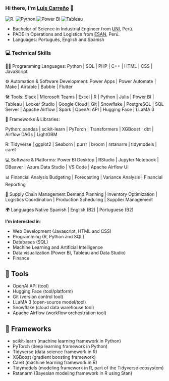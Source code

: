 
 
### Hi there, I'm [Luis Carreño](https://lcarrenoy.github.io) 👋

![R](https://img.shields.io/badge/R-276DC3?style=for-the-badge&logo=r&logoColor=white).
![Python](https://img.shields.io/badge/python-3670A0?style=for-the-badge&logo=python&logoColor=ffdd54) 
![Power Bi](https://img.shields.io/badge/power_bi-F2C811?style=for-the-badge&logo=powerbi&logoColor=black)
![Tableau](https://img.shields.io/badge/Tableau-%231877F2.svg?style=for-the-badge&logo=Tableau&logoColor=white)


- Bachelor of Science in Industrial Engineer from [UNI](https://portal.uni.edu.pe/#1), Perú.
- PADE in Operations and Logistics from [ESAN](https://www.esan.edu.pe/), Perú.
- Languages: Português, English and Spanish
  

### 💻 Technical Skills

🧑‍💻 Programming Languages:
Python | SQL | PHP | C++ | HTML | CSS | JavaScript

⚙️ Automation & Software Development:
Power Apps | Power Automate | Make | Airtable | Bubble | Flutter

🛠 Tools:
Slack | Microsoft Teams | Excel | R | Python | Julia | Power BI | Tableau | Looker Studio | Google Cloud | Git | Snowflake | PostgreSQL | SQL Server | Apache Airflow | Spark | OpenAI API | Hugging Face | LLaMA 3

🧱 Frameworks & Libraries:

Python: pandas | scikit-learn | PyTorch | Transformers | XGBoost | dbt | Airflow DAGs | LightGBM

R: Tidyverse | ggplot2 | Seaborn | purrr | broom | rstanarm | tidymodels | caret

💻 Software & Platforms:
Power BI Desktop | RStudio | Jupyter Notebook | DBeaver | Azure Data Studio | VS Code | Apache Airflow UI

📊 Financial Analysis
Budgeting | Forecasting | Variance Analysis | Financial Reporting

🚚 Supply Chain Management
Demand Planning | Inventory Optimization | Logistics Coordination | Production Scheduling | Supplier Management

🌍 Languages
Native Spanish | English (B2) | Portuguese (B2)

**I’m interested in**:
 -  Web Development (Javascript, HTML and CSS)
 -  Programming (R, Python and SQL)
 -  Databases (SQL)
 -  Machine Learning and Artificial Intelligence
 -  Data visualization (Power BI, Tableau and Data Studio)
 -  Finance
 

## 🔧 Tools
 - OpenAI API (tool)
 - Hugging Face (tool/platform)
 - Git (version control tool)
 - LLaMA 3 (open-source model/tool)
 - Snowflake (cloud data warehouse tool)
 - Apache Airflow (workflow orchestration tool)

## 🧱 Frameworks
- scikit-learn (machine learning framework in Python)
- PyTorch (deep learning framework in Python)
- Tidyverse (data science framework in R)
- XGBoost (gradient boosting framework)
- Caret (machine learning framework in R)
- Tidymodels (modeling framework in R, part of the Tidyverse ecosystem)
- Rstanarm (Bayesian modeling framework in R using Stan)
